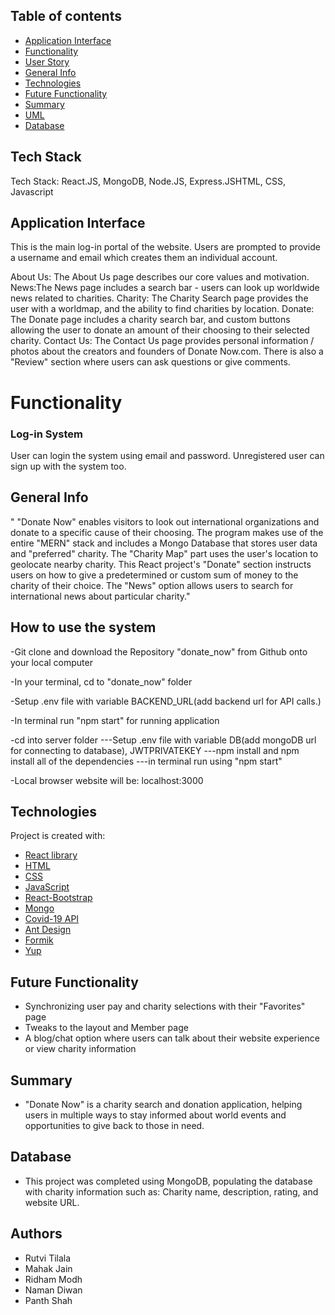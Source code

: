 ## Table of contents

- [Application Interface](#Application-Interface)
- [Functionality](#Functionality)
- [User Story](#User-Story)
- [General Info](#General-Info)
- [Technologies](#Technologies)
- [Future Functionality](#Future-Functionality)
- [Summary](#Summary)
- [UML](#UML)
- [Database](#Database)

## Tech Stack

Tech Stack: React.JS, MongoDB, Node.JS, Express.JSHTML, CSS, Javascript

## Application Interface

This is the main log-in portal of the website. Users are prompted to provide a username and email which creates them an individual account.

About Us: The About Us page describes our core values and motivation.
News:The News page includes a search bar - users can look up worldwide news related to charities.
Charity: The Charity Search page provides the user with a worldmap, and the ability to find charities by location.
Donate: The Donate page includes a charity search bar, and custom buttons allowing the user to donate an amount of their choosing to their selected charity.
Contact Us: The Contact Us page provides personal information / photos about the creators and founders of Donate Now.com. There is also a "Review" section where users can ask questions or give comments.

# Functionality

### Log-in System

User can login the system using email and password. Unregistered user can sign up with the system too.

## General Info

" "Donate Now" enables visitors to look out international organizations and donate to a specific cause of their choosing. The program makes use of the entire "MERN" stack and includes a Mongo Database that stores user data and "preferred" charity. The "Charity Map" part uses the user's location to geolocate nearby charity. This React project's "Donate" section instructs users on how to give a predetermined or custom sum of money to the charity of their choice. The "News" option allows users to search for international news about particular charity."

## How to use the system

-Git clone and download the Repository "donate_now" from Github onto your local computer

-In your terminal, cd to "donate_now" folder

-Setup .env file with variable BACKEND_URL(add backend url for API calls.)

-In terminal run "npm start" for running application

-cd into server folder
---Setup .env file with variable DB(add mongoDB url for connecting to database), JWTPRIVATEKEY
---npm install and npm install all of the dependencies
---in terminal run using "npm start"

-Local browser website will be: localhost:3000

## Technologies

Project is created with:

- [React library](https://reactjs.org/)
- [HTML](https://developer.mozilla.org/en-US/docs/Web/HTML)
- [CSS](https://developer.mozilla.org/en-US/docs/Web/CSS)
- [JavaScript](https://www.javascript.com/)
- [React-Bootstrap](https://react-bootstrap.github.io/)
- [Mongo](https://www.mongodb.com/)
- [Covid-19 API](https://rapidapi.com/api-sports/api/covid-193)
- [Ant Design](https://ant.design/)
- [Formik](https://jaredpalmer.com/formik/docs/api/field)
- [Yup](https://www.npmjs.com/package/yup)

## Future Functionality

- Synchronizing user pay and charity selections with their "Favorites" page
- Tweaks to the layout and Member page
- A blog/chat option where users can talk about their website experience or view charity information

## Summary

- "Donate Now" is a charity search and donation application, helping users in multiple ways to stay informed about world events and opportunities to give back to those in need.

## Database

- This project was completed using MongoDB, populating the database with charity information such as: Charity name, description, rating, and website URL.

## Authors

- Rutvi Tilala
- Mahak Jain
- Ridham Modh
- Naman Diwan
- Panth Shah
